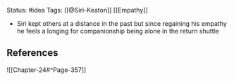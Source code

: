 Status: #idea
Tags: [[@Siri-Keaton]] [[Empathy]]

* Siri kept others at a distance in the past but since regaining his empathy he feels a longing for companionship being alone in the return shuttle

## References

![[Chapter-24#^Page-357]]
